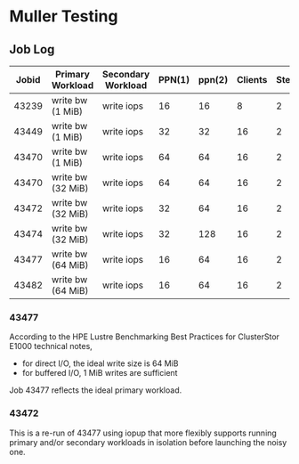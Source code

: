 # Muller Testing

## Job Log

Jobid | Primary Workload  | Secondary Workload | PPN(1) | ppn(2) | Clients | Step
------|-------------------|--------------------|--------|--------|---------|------
43239 | write bw (1 MiB)  | write iops         |     16 |     16 |       8 |    2
43449 | write bw (1 MiB)  | write iops         |     32 |     32 |      16 |    2
43470 | write bw (1 MiB)  | write iops         |     64 |     64 |      16 |    2
43470 | write bw (32 MiB) | write iops         |     64 |     64 |      16 |    2
43472 | write bw (32 MiB) | write iops         |     32 |     64 |      16 |    2
43474 | write bw (32 MiB) | write iops         |     32 |    128 |      16 |    2
43477 | write bw (64 MiB) | write iops         |     16 |     64 |      16 |    2
43482 | write bw (64 MiB) | write iops         |     16 |     64 |      16 |    2

### 43477

According to the HPE Lustre Benchmarking Best Practices for ClusterStor E1000
technical notes,

* for direct I/O, the ideal write size is 64 MiB
* for buffered I/O, 1 MiB writes are sufficient

Job 43477 reflects the ideal primary workload.

### 43472

This is a re-run of 43477 using iopup that more flexibly supports running
primary and/or secondary workloads in isolation before launching the noisy
one.
